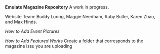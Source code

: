 **Emulate Magazine Repository** 
A work in progress. 

Website Team: Buddy Luong, Maggie Needham, Ruby Butler, Karen Zhao, and Max Hinds. 

_How to Add Event Pictures_

_How to Add Featured Works_
Create a folder that corresponds to the magazine issu you are uploading
